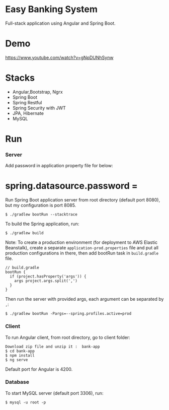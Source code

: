 # Easy Banking System
Full-stack application using Angular and Spring Boot.

# Demo
https://www.youtube.com/watch?v=gNpDUNhSynw

# Stacks
- Angular,Bootstrap, Ngrx
- Spring Boot
- Spring Restful
- Spring Security with JWT
- JPA, Hibernate
- MySQL

# Run
### Server

Add password in application property file for below:
# spring.datasource.password = 

Run Spring Boot application server from root directory (default port 8080), but my configuration is port 8085.
```
$ ./gradlew bootRun --stacktrace
```
To build the Spring application, run:
```
$ ./gradlew build
```
Note: To create a production environment (for deployment to AWS Elastic Beanstalk), create a separate `application-prod.properties` file and put all production configurations in there, then add bootRun task in `build.gradle` file.
```
// build.gradle
bootRun {
  if (project.hasProperty('args')) {
    args project.args.split(',')
  }
}
```
Then run the server with provided args, each argument can be separated by `,`:
```
$ ./gradlew bootRun -Pargs=--spring.profiles.active=prod
```

### Client
To run Angular client, from root directory, go to client folder:
```
Download zip file and unzip it :  bank-app
$ cd bank-app
$ npm install
$ ng serve
```
Default port for Angular is 4200.

### Database
To start MySQL server (default port 3306), run:
```
$ mysql -u root -p
```

